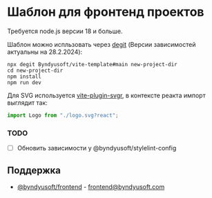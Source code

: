 # Шаблон для фронтенд проектов

Требуется node.js версии 18 и больше.

Шаблон можно испльзовать через [degit](https://github.com/Rich-Harris/degit) (Версии зависимостей актуальны на 28.2.2024):
```text
npx degit Byndyusoft/vite-template#main new-project-dir
cd new-project-dir
npm install
npm run dev
```

Для SVG используется [vite-plugin-svgr](https://www.npmjs.com/package/vite-plugin-svgr), в контексте реакта импорт выглядит так:
```javascript
import Logo from "./logo.svg?react";
```
### TODO

- [ ] Обновить зависимости у @byndyusoft/stylelint-config


## Поддержка

- [@byndyusoft/frontend](https://github.com/orgs/Byndyusoft/teams/frontend) - [frontend@byndyusoft.com](mailto:frontend@byndyusoft.com)
